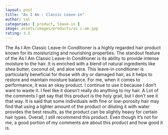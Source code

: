 ```yaml
---
layout: post
title: "As I Am : Classic Leave-in"
author: sal
categories: [ product, leave-in ]
image: assets/images/products/as-i-am.jpg
rating: 3.5
---
```

The As I Am Classic Leave-In Conditioner is a highly regarded hair product known for its moisturizing and nourishing properties. 
The standout feature of the As I Am Classic Leave-In Conditioner is its ability to provide intense moisture to the hair. It is enriched with a blend of natural ingredients like shea butter, coconut oil, and aloe vera. This leave-in conditioner is particularly beneficial for those with dry or damaged hair, as it helps to restore and maintain moisture balance.
For me, when it comes to performance, it was an okay product. I continue to use it because I don’t want to waste it. I feel like it doesn’t really do anything to my hair. A Lot of the comments I get say that this product is the holy grail, but I don’t see it that way. It is said that some individuals with fine or low-porosity hair may find that using a lighter amount of the product or diluting it with water provides the best results, as the product can be slightly heavy for certain hair types. 
Overall, I still recommend this product. Even though it’s not for me, a good portion of my comments are about this product and how good it is.
